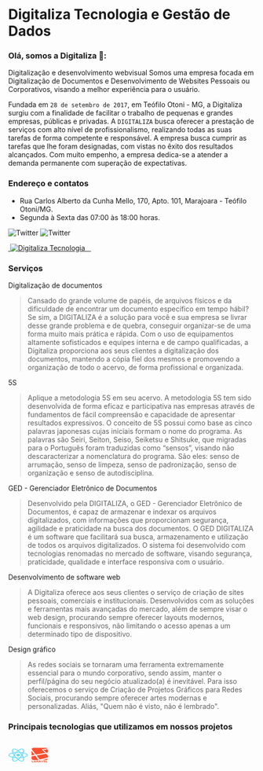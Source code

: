 <!-- Digitaliza/Digitalzia** is a ✨ _special_ ✨ repository because its `README.md` (this file) appears on your GitHub profile. -->

# Digitaliza Tecnologia e Gestão de Dados 

### Olá, somos a Digitaliza 👏:

Digitalização e desenvolvimento webvisual
Somos uma empresa focada em Digitalização de Documentos e Desenvolvimento de Websites Pessoais ou Corporativos, visando a melhor experiência para o usuário.

Fundada em `28 de setembro de 2017`, em Teófilo Otoni - MG, a Digitaliza surgiu com a finalidade de facilitar o trabalho de pequenas e grandes empresas, públicas e privadas.
A `DIGITALIZA` busca oferecer a prestação de serviços com alto nível de profissionalismo, realizando todas as suas tarefas de forma competente e responsável.
A empresa busca cumprir as tarefas que lhe foram designadas, com vistas no êxito dos resultados alcançados.
Com muito empenho, a empresa dedica-se a atender a demanda permanente com superação de expectativas.

### Endereço e contatos

* Rua Carlos Alberto da Cunha Mello, 170, Apto. 101, Marajoara - Teófilo Otoni/MG.
* Segunda à Sexta das 07:00 às 18:00 horas.

![Twitter](https://img.shields.io/static/v1?label=Telefone&message=+55(33)3521-0086&color=FF6700&style=for-the-badge)
![Twitter](https://img.shields.io/static/v1?label=E-mail&message=contato@digitaliza.com.br&color=FF6700&style=for-the-badge)

<a href="https://goo.gl/maps/9nq6XLMGbe9E525p8" target="_blank">
	<img src="https://img.shields.io/badge/-localizacao-%23333?style=for-the-badge" alt="">
</a>

<a href="https://digitaliza.com.br" target="_blank">
	<img src="https://img.shields.io/badge/-digitaliza.com.br-%FF6700?style=for-the-badge" alt="Digitaliza Tecnologia">
</a>

<a href="https://api.whatsapp.com/send?phone=5533988275215&" target="_blank" rel="noopener">
        <img src="https://img.shields.io/badge/-WhatsApp-%28c346?style=for-the-badge&logo=whatsApp&logoColor=white" alt="">
</a>

<a href="https://instagram.com/digitalizatecnologia" target="_blank" rel="noopener">
        <img src="https://img.shields.io/badge/-Instagram-%23E4405F?style=for-the-badge&logo=instagram&logoColor=white" alt="">
</a>

<a href="https://facebook.com/digitalizatecnologia" target="_blank" rel="noopener">
	<img src="https://img.shields.io/badge/-Facebook-%230077B5?style=for-the-badge&logo=facebook&logoColor=white" alt="">
</a>

### Serviços

Digitalização de documentos
> Cansado do grande volume de papéis, de arquivos físicos e da dificuldade de encontrar um documento específico em tempo hábil? Se sim, a DIGITALIZA é a solução para você e sua empresa se livrar desse grande problema e de quebra, conseguir organizar-se de uma forma muito mais prática e rápida.
> Com o uso de equipamentos altamente sofisticados e equipes interna e de campo qualificadas, a Digitaliza proporciona aos seus clientes a digitalização dos documentos, mantendo a cópia fiel dos mesmos e promovendo a organização de todo o acervo, de forma profissional e organizada.

5S
> Aplique a metodologia 5S em seu acervo. A metodologia 5S tem sido desenvolvida de forma eficaz e participativa nas empresas através de fundamentos de fácil compreensão e capacidade de apresentar resultados expressivos.
> O conceito de 5S possui como base as cinco palavras japonesas cujas iniciais formam o nome do programa. As palavras são Seiri, Seiton, Seiso, Seiketsu e Shitsuke, que migradas para o Português foram traduzidas como “sensos”, visando não descaracterizar a nomenclatura do programa. São eles: senso de arrumação, senso de limpeza, senso de padronização, senso de organização e senso de autodisciplina.

GED - Gerenciador Eletrônico de Documentos
> Desenvolvido pela DIGITALIZA, o GED - Gerenciador Eletrônico de Documentos, é capaz de armazenar e indexar os arquivos digitalizados, com informações que proporcionam segurança, agilidade e praticidade na busca dos documentos.
> O GED DIGITALIZA é um software que facilitará sua busca, armazenamento e utilização de todos os arquivos digitalizados. O sistema foi desenvolvido com tecnologias renomadas no mercado de software, visando segurança, praticidade, qualidade e interface responsiva com o usuário.

Desenvolvimento de software web
> A Digitaliza oferece aos seus clientes o serviço de criação de sites pessoais, comerciais e institucionais. Desenvolvidos com as soluções e ferramentas mais avançadas do mercado, além de sempre visar o web design, procurando sempre oferecer layouts modernos, funcionais e responsivos, não limitando o acesso apenas a um determinado tipo de dispositivo.

Design gráfico
> As redes sociais se tornaram uma ferramenta extremamente essencial para o mundo corporativo, sendo assim, manter o perfil/página do seu negócio atualizado(a) é inevitável. Para isso oferecemos o serviço de Criação de Projetos Gráficos para Redes Sociais, procurando sempre oferecer artes modernas e personalizadas. Aliás, "Quem não é visto, não é lembrado".

### Principais tecnologias que utilizamos em nossos projetos

<div style="display: inline_block; margin: 1rem 0;"><br/>
	<img alt="React JS" width="40" height="30" align="center" src="https://raw.githubusercontent.com/devicons/devicon/master/icons/react/react-original.svg">
    	<img alt="Laravel" width="40" height="30" align="center" src="https://raw.githubusercontent.com/devicons/devicon/master/icons/laravel/laravel-plain-wordmark.svg">
</div>


